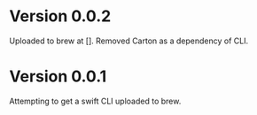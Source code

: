 # Version 0.0.2

Uploaded to brew at []. Removed Carton as a dependency of CLI.

# Version 0.0.1

Attempting to get a swift CLI uploaded to brew.